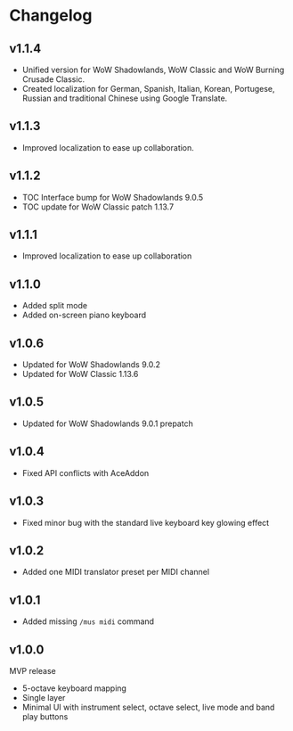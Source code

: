 Changelog
=========

v1.1.4
------
* Unified version for WoW Shadowlands, WoW Classic and WoW Burning Crusade Classic.
* Created localization for German, Spanish, Italian, Korean, Portugese, Russian and traditional Chinese using Google Translate.

v1.1.3
------
* Improved localization to ease up collaboration.

v1.1.2
------
* TOC Interface bump for WoW Shadowlands 9.0.5
* TOC update for WoW Classic patch 1.13.7

v1.1.1
------
* Improved localization to ease up collaboration

v1.1.0
------
* Added split mode
* Added on-screen piano keyboard

v1.0.6
------
* Updated for WoW Shadowlands 9.0.2
* Updated for WoW Classic 1.13.6

v1.0.5
------
* Updated for WoW Shadowlands 9.0.1 prepatch

v1.0.4
------
* Fixed API conflicts with AceAddon

v1.0.3
------
* Fixed minor bug with the standard live keyboard key glowing effect

v1.0.2
------
* Added one MIDI translator preset per MIDI channel

v1.0.1
------
* Added missing `/mus midi` command

v1.0.0
------
MVP release
* 5-octave keyboard mapping
* Single layer
* Minimal UI with instrument select, octave select, live mode and band play buttons